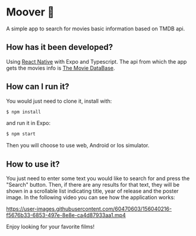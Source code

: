 # Moover :movie_camera:

A simple app to search for movies basic information based on TMDB api.

## How has it been developed?

Using [React Native](https://reactnative.dev/docs/environment-setup) with Expo and Typescript.
The api from which the app gets the movies info is [The Movie DataBase](https://developers.themoviedb.org/3/getting-started/introduction).

## How can I run it?

You would just need to clone it, install with:

```bash
$ npm install
```

and run it in Expo:

```bash
$ npm start
```

Then you will choose to use web, Android or Ios simulator.

## How to use it?

You just need to enter some text you would like to search for and press the "Search" button.
Then, if there are any results for that text, they will be shown in a scrollable list indicating title, year of release and the poster image.
In the following video you can see how the application works:

https://user-images.githubusercontent.com/60470603/156040216-f5676b33-6853-497e-8e8e-ca4d87933aa1.mp4

Enjoy looking for your favorite films!
